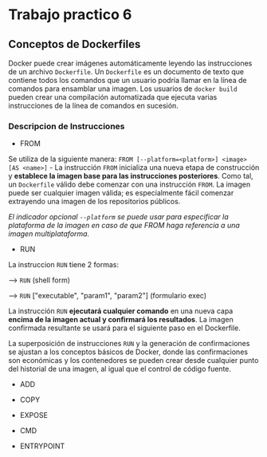 # Trabajo practico 6

## Conceptos de Dockerfiles

Docker puede crear imágenes automáticamente leyendo las instrucciones de un archivo `Dockerfile`. Un `Dockerfile` es un documento de texto que contiene todos los comandos que un usuario podría llamar en la línea de comandos para ensamblar una imagen. Los usuarios de `docker build` pueden crear una compilación automatizada que ejecuta varias instrucciones de la línea de comandos en sucesión.

### Descripcion de Instrucciones

- FROM

Se utiliza de la siguiente manera: `FROM [--platform=<platform>] <image> [AS <name>]` - La instrucción `FROM` inicializa una nueva etapa de construcción y **establece la imagen base para las instrucciones posteriores**. Como tal, un `Dockerfile` válido debe comenzar con una instrucción `FROM`. La imagen puede ser cualquier imagen válida; es especialmente fácil comenzar extrayendo una imagen de los repositorios públicos.

*El indicador opcional `--platform` se puede usar para especificar la plataforma de la imagen en caso de que FROM haga referencia a una imagen multiplataforma.*


- RUN

La instruccion `RUN` tiene 2 formas:

--> `RUN` <comando> (shell form)


--> `RUN` ["executable", "param1", "param2"] (formulario exec)


La instrucción `RUN` **ejecutará cualquier comando** en una nueva capa **encima de la imagen actual y confirmará los resultados**. La imagen confirmada resultante se usará para el siguiente paso en el Dockerfile.

La superposición de instrucciones `RUN` y la generación de confirmaciones se ajustan a los conceptos básicos de Docker, donde las confirmaciones son económicas y los contenedores se pueden crear desde cualquier punto del historial de una imagen, al igual que el control de código fuente.

- ADD


- COPY


- EXPOSE


- CMD


- ENTRYPOINT